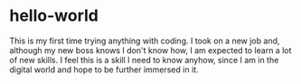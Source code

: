 # hello-world
This is my first time trying anything with coding. I took on a new job and, although my new boss knows I don't know how, I am expected to learn a lot of new skills. I feel this is a skill I need to know anyhow, since I am in the digital world and hope to be further immersed in it.

